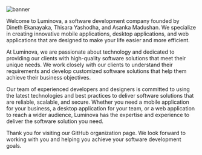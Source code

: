 ![banner](https://user-images.githubusercontent.com/43540833/179823982-a24220b6-5150-4895-a784-b18754d67793.png)

Welcome to Luminova, a software development company founded by Dineth Ekanayaka, Thisara Yashodha, and Asanka Madushan. We specialize in creating innovative mobile applications, desktop applications, and web applications that are designed to make your life easier and more efficient.

At Luminova, we are passionate about technology and dedicated to providing our clients with high-quality software solutions that meet their unique needs. We work closely with our clients to understand their requirements and develop customized software solutions that help them achieve their business objectives.

Our team of experienced developers and designers is committed to using the latest technologies and best practices to deliver software solutions that are reliable, scalable, and secure. Whether you need a mobile application for your business, a desktop application for your team, or a web application to reach a wider audience, Luminova has the expertise and experience to deliver the software solution you need.

Thank you for visiting our GitHub organization page. We look forward to working with you and helping you achieve your software development goals.
